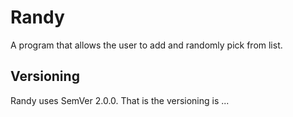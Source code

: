 # Randy

A program that allows the user to add and randomly pick from list.

## Versioning
Randy uses SemVer 2.0.0. That is the versioning is <MAJOR>.<MINOR>.<PATCH>.
